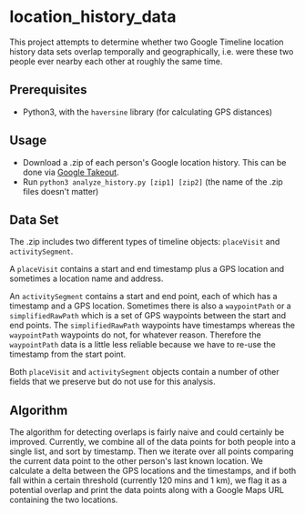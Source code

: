 # location_history_data

This project attempts to determine whether two Google Timeline location history data sets overlap temporally and geographically, i.e. were these two people ever nearby each other at roughly the same time.

## Prerequisites

* Python3, with the `haversine` library (for calculating GPS distances)

## Usage

* Download a .zip of each person's Google location history. This can be done via [Google Takeout](https://takeout.google.com/settings/takeout/custom/location_history).
* Run `python3 analyze_history.py [zip1] [zip2]` (the name of the .zip files doesn't matter)

## Data Set

The .zip includes two different types of timeline objects: `placeVisit` and `activitySegment`.

A `placeVisit` contains a start and end timestamp plus a GPS location and sometimes a location name and address. 

An `activitySegment` contains a start and end point, each of which has a timestamp and a GPS location. Sometimes there is also a `waypointPath` or a `simplifiedRawPath` which is a set of GPS waypoints between the start and end points. The `simplifiedRawPath` waypoints have timestamps whereas the `waypointPath` waypoints do not, for whatever reason. Therefore the `waypointPath` data is a little less reliable because we have to re-use the timestamp from the start point.

Both `placeVisit` and `activitySegment` objects contain a number of other fields that we preserve but do not use for this analysis.

## Algorithm

The algorithm for detecting overlaps is fairly naive and could certainly be improved. Currently, we combine all of the data points for both people into a single list, and sort by timestamp. Then we iterate over all points comparing the current data point to the other person's last known location. We calculate a delta between the GPS locations and the timestamps, and if both fall within a certain threshold (currently 120 mins and 1 km), we flag it as a potential overlap and print the data points along with a Google Maps URL containing the two locations.


